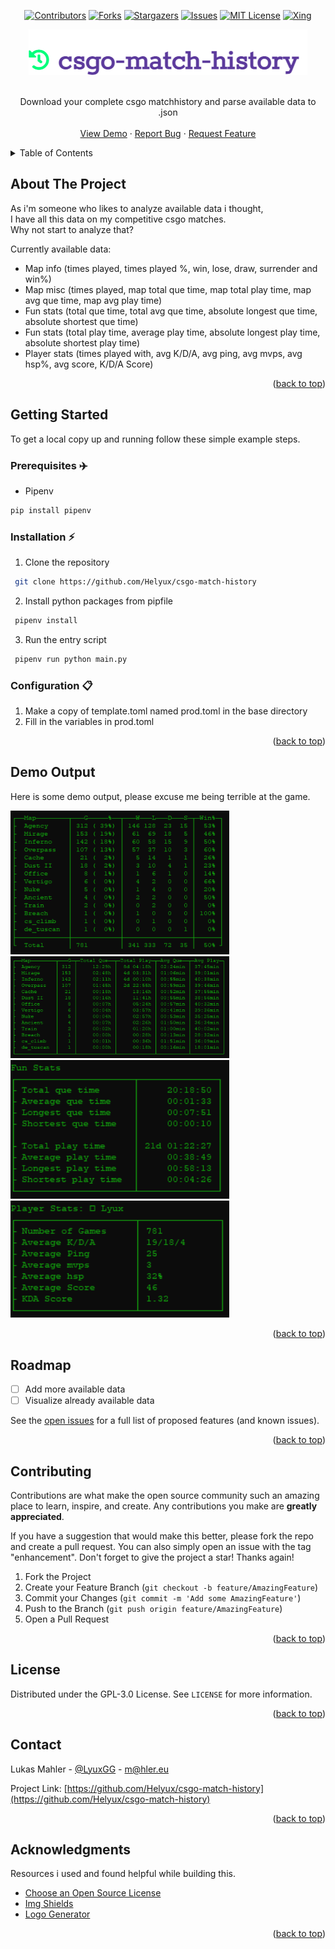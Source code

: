 <div id="top">
<!-- src: https://github.com/othneildrew/Best-README-Template -->
<!-- see: https://www.markdownguide.org/basic-syntax/#reference-style-links -->
</div>

<div id="shields" align="center">

<!-- PROJECT SHIELDS -->
[![Contributors][contributors-shield]][contributors-url]
[![Forks][forks-shield]][forks-url]
[![Stargazers][stars-shield]][stars-url]
[![Issues][issues-shield]][issues-url]
[![MIT License][license-shield]][license-url]
[![Xing][xing-shield]][xing-url]
</div>

<!-- PROJECT LOGO -->
<div align="center">
  <a href="https://github.com/Helyux/csgo-match-history">
    <img src="images/logo.png" alt="csgo-match-history">
  </a>
  <br><br>
  <p align="center">
    Download your complete csgo matchhistory and parse available data to .json
    <br><br>
    <a href="https://github.com/Helyux/csgo-match-history">View Demo</a>
    ·
    <a href="https://github.com/Helyux/csgo-match-history/issues">Report Bug</a>
    ·
    <a href="https://github.com/Helyux/csgo-match-history/issues">Request Feature</a>
  </p>
</div>


<!-- TABLE OF CONTENTS -->
<details>
  <summary>Table of Contents</summary>
  <ol>
    <li>
      <a href="#about-the-project">About The Project</a>
    </li>
    <li>
      <a href="#getting-started">Getting Started</a>
      <ul>
        <li><a href="#prerequisites-airplane">Prerequisites :airplane:</a></li>
        <li><a href="#installation-zap">Installation :zap:</a></li>
        <li><a href="#configuration--clipboard">Configuration :clipboard:</a></li>
      </ul>
    </li>
    <li><a href="#usage">Usage</a></li>
    <li><a href="#roadmap">Roadmap</a></li>
    <li><a href="#contributing">Contributing</a></li>
    <li><a href="#license">License</a></li>
    <li><a href="#contact">Contact</a></li>
    <li><a href="#acknowledgments">Acknowledgments</a></li>
  </ol>
</details>


<!-- ABOUT THE PROJECT -->
## About The Project

<!-- [![Product Name Screen Shot][product-screenshot]](https://example.com) -->

As i'm someone who likes to analyze available data i thought,<br>
I have all this data on my competitive csgo matches.<br>
Why not start to analyze that?<br>

Currently available data:
<ul>
  <li>Map info (times played, times played %, win, lose, draw, surrender and win%)</li>
  <li>Map misc (times played, map total que time, map total play time, map avg que time, map avg play time)</li>
  <li>Fun stats (total que time, total avg que time, absolute longest que time, absolute shortest que time)</li>
  <li>Fun stats (total play time, average play time, absolute longest play time, absolute shortest play time)</li>
  <li>Player stats (times played with, avg K/D/A, avg ping, avg mvps, avg hsp%, avg score, K/D/A Score)</li>
</ul>

<p align="right">(<a href="#top">back to top</a>)</p>


<!-- GETTING STARTED -->
## Getting Started

To get a local copy up and running follow these simple example steps.

### Prerequisites :airplane:
  
* Pipenv
```sh
pip install pipenv
```

### Installation :zap:

1. Clone the repository
  ```sh
   git clone https://github.com/Helyux/csgo-match-history
  ```
2. Install python packages from pipfile
  ```sh
   pipenv install
  ```
3. Run the entry script
  ```sh
   pipenv run python main.py
  ```

### Configuration  :clipboard:
1. Make a copy of template.toml named prod.toml in the base directory
2. Fill in the variables in prod.toml

<p align="right">(<a href="#top">back to top</a>)</p>


<!-- USAGE EXAMPLES 
## Usage

Blah Blah Blah, this is how you can use it, blah blah

_For more examples, please refer to the [Documentation](https://example.com)_

<p align="right">(<a href="#top">back to top</a>)</p>
-->


<!-- DEMO OUTPUT -->
## Demo Output

Here is some demo output, please excuse me being terrible at the game.

<img src="images/map_info.png" width="350" title="map info" alt="map info example output">
<img src="images/map_misc.png" width="350" title="map misc" alt="map misc example output">
<img src="images/fun_stats.png" width="350" title="fun stats" alt="fun stats example output">
<img src="images/player_stats.png" width="350" title="player stats" alt="player stats example output">


<p align="right">(<a href="#top">back to top</a>)</p>


<!-- ROADMAP -->
## Roadmap

- [ ] Add more available data
- [ ] Visualize already available data

See the [open issues](https://github.com/Helyux/csgo-match-history/issues) for a full list of proposed features (and known issues).

<p align="right">(<a href="#top">back to top</a>)</p>


<!-- CONTRIBUTING -->
## Contributing

Contributions are what make the open source community such an amazing place to learn, inspire, and create. Any contributions you make are **greatly appreciated**.

If you have a suggestion that would make this better, please fork the repo and create a pull request. You can also simply open an issue with the tag "enhancement".
Don't forget to give the project a star! Thanks again!

1. Fork the Project
2. Create your Feature Branch (`git checkout -b feature/AmazingFeature`)
3. Commit your Changes (`git commit -m 'Add some AmazingFeature'`)
4. Push to the Branch (`git push origin feature/AmazingFeature`)
5. Open a Pull Request

<p align="right">(<a href="#top">back to top</a>)</p>


<!-- LICENSE -->
## License

Distributed under the GPL-3.0 License. See `LICENSE` for more information.

<p align="right">(<a href="#top">back to top</a>)</p>


<!-- CONTACT -->
## Contact

Lukas Mahler - [@LyuxGG](https://twitter.com/LyuxGG) - [m@hler.eu](mailto:m@hler.eu)

Project Link: [https://github.com/Helyux/csgo-match-history](https://github.com/Helyux/csgo-match-history)

<p align="right">(<a href="#top">back to top</a>)</p>


<!-- ACKNOWLEDGMENTS -->
## Acknowledgments

Resources i used and found helpful while building this.

* [Choose an Open Source License](https://choosealicense.com)
* [Img Shields](https://shields.io)
* [Logo Generator](https://creecros.github.io/simple_logo_gen)

<p align="right">(<a href="#top">back to top</a>)</p>


<!-- MARKDOWN LINKS & IMAGES -->
<!-- https://www.markdownguide.org/basic-syntax/#reference-style-links -->
[contributors-shield]: https://img.shields.io/github/contributors/Helyux/csgo-inventory-tracker.svg?style=for-the-badge
[contributors-url]: https://github.com/Helyux/csgo-match-history/graphs/contributors
[forks-shield]: https://img.shields.io/github/forks/Helyux/csgo-inventory-tracker.svg?style=for-the-badge
[forks-url]: https://github.com/Helyux/csgo-match-history/network/members
[stars-shield]: https://img.shields.io/github/stars/Helyux/csgo-inventory-tracker.svg?style=for-the-badge
[stars-url]: https://github.com/Helyux/csgo-match-history/stargazers
[issues-shield]: https://img.shields.io/github/issues/Helyux/csgo-inventory-tracker.svg?style=for-the-badge
[issues-url]: https://github.com/Helyux/csgo-match-history/issues
[license-shield]: https://img.shields.io/github/license/Helyux/csgo-inventory-tracker.svg?style=for-the-badge
[license-url]: https://github.com/Helyux/csgo-match-history/blob/master/LICENSE
[xing-shield]: https://img.shields.io/static/v1?style=for-the-badge&message=Xing&color=006567&logo=Xing&logoColor=FFFFFF&label
[xing-url]: https://www.xing.com/profile/Lukas_Mahler10

